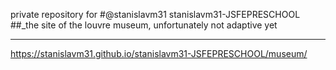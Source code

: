 private repository for #@stanislavm31
stanislavm31-JSFEPRESCHOOL
##_the site of the louvre museum, unfortunately not adaptive yet
***
https://stanislavm31.github.io/stanislavm31-JSFEPRESCHOOL/museum/
